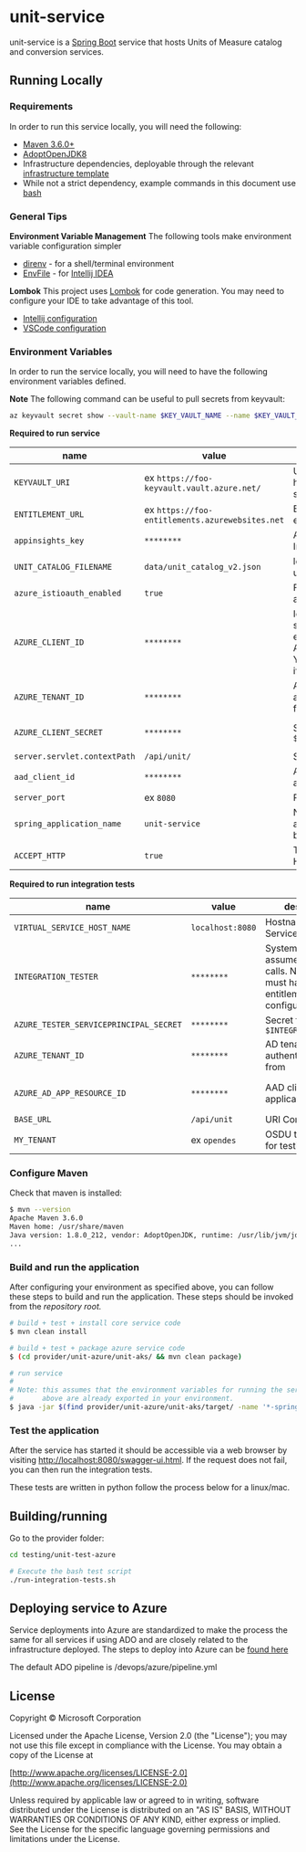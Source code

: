 # unit-service

unit-service is a [Spring Boot](https://spring.io/projects/spring-boot) service that hosts Units of Measure catalog and conversion services.

## Running Locally

### Requirements

In order to run this service locally, you will need the following:

- [Maven 3.6.0+](https://maven.apache.org/download.cgi)
- [AdoptOpenJDK8](https://adoptopenjdk.net/)
- Infrastructure dependencies, deployable through the relevant [infrastructure template](https://dev.azure.com/slb-des-ext-collaboration/open-data-ecosystem/_git/infrastructure-templates?path=%2Finfra&version=GBmaster&_a=contents)
- While not a strict dependency, example commands in this document use [bash](https://www.gnu.org/software/bash/)

### General Tips

**Environment Variable Management**
The following tools make environment variable configuration simpler
 - [direnv](https://direnv.net/) - for a shell/terminal environment
 - [EnvFile](https://plugins.jetbrains.com/plugin/7861-envfile) - for [Intellij IDEA](https://www.jetbrains.com/idea/)

**Lombok**
This project uses [Lombok](https://projectlombok.org/) for code generation. You may need to configure your IDE to take advantage of this tool.
 - [Intellij configuration](https://projectlombok.org/setup/intellij)
 - [VSCode configuration](https://projectlombok.org/setup/vscode)


### Environment Variables

In order to run the service locally, you will need to have the following environment variables defined.

**Note** The following command can be useful to pull secrets from keyvault:
```bash
az keyvault secret show --vault-name $KEY_VAULT_NAME --name $KEY_VAULT_SECRET_NAME --query value -otsv
```

**Required to run service**

| name | value | description | sensitive? | source |
| ---  | ---   | ---         | ---        | ---    |
| `KEYVAULT_URI` | ex `https://foo-keyvault.vault.azure.net/` | URI of KeyVault that holds application secrets | no | output of infrastructure deployment |
| `ENTITLEMENT_URL` | ex `https://foo-entitlements.azurewebsites.net` | Entitlements API endpoint | no | output of infrastructure deployment |
| `appinsights_key` | `********` | API Key for App Insights | yes | output of infrastructure deployment |
| `UNIT_CATALOG_FILENAME` | `data/unit_catalog_v2.json` | location of unit_catalog_v2.json | no | -- |
| `azure_istioauth_enabled` | `true` | Flag to Disable AAD auth | no | -- |
| `AZURE_CLIENT_ID` | `********` | Identity to run the service locally. This enables access to Azure resources. You only need this if running locally | yes | keyvault secret: `$KEYVAULT_URI/secrets/app-dev-sp-username` |
| `AZURE_TENANT_ID` | `********` | AD tenant to authenticate users from | yes | keyvault secret: `$KEYVAULT_URI/secrets/app-dev-sp-tenant-id` |
| `AZURE_CLIENT_SECRET` | `********` | Secret for `$AZURE_CLIENT_ID` | yes | keyvault secret: `$KEYVAULT_URI/secrets/app-dev-sp-password` |
| `server.servlet.contextPath` | `/api/unit/` | Servlet context path | no | - |
| `aad_client_id` | `********` | AAD client application ID | yes | output of infrastructure deployment |
| `server_port` | ex `8080` | Port of the server | no | -- |
| `spring_application_name` | `unit-service` | Name of application. Needed by App Insights | no | -- |
| `ACCEPT_HTTP` | `true` | TEMPORARY UNTIL HTTPS | no | -- |

**Required to run integration tests**

| name | value | description | sensitive? | source |
| ---  | ---   | ---         | ---        | ---    |
| `VIRTUAL_SERVICE_HOST_NAME` | `localhost:8080` | Hostname of Service | no | -- |
| `INTEGRATION_TESTER` | `********` | System identity to assume for API calls. Note: this user must have entitlements configured already | no | -- |
| `AZURE_TESTER_SERVICEPRINCIPAL_SECRET` | `********` | Secret for `$INTEGRATION_TESTER` | yes | -- |
| `AZURE_TENANT_ID` | `********` | AD tenant to authenticate users from | yes | -- |
| `AZURE_AD_APP_RESOURCE_ID` | `********` | AAD client application ID | yes | output of infrastructure deployment |
| `BASE_URL` | `/api/unit` | URI Context Path | no | -- |
| `MY_TENANT` | ex `opendes` | OSDU tenant used for testing | no | -- |


### Configure Maven

Check that maven is installed:
```bash
$ mvn --version
Apache Maven 3.6.0
Maven home: /usr/share/maven
Java version: 1.8.0_212, vendor: AdoptOpenJDK, runtime: /usr/lib/jvm/jdk8u212-b04/jre
...
```

### Build and run the application

After configuring your environment as specified above, you can follow these steps to build and run the application. These steps should be invoked from the *repository root.*

```bash
# build + test + install core service code
$ mvn clean install

# build + test + package azure service code
$ (cd provider/unit-azure/unit-aks/ && mvn clean package)

# run service
#
# Note: this assumes that the environment variables for running the service as outlined
#       above are already exported in your environment.
$ java -jar $(find provider/unit-azure/unit-aks/target/ -name '*-spring-boot.jar')
```

### Test the application

After the service has started it should be accessible via a web browser by visiting [http://localhost:8080/swagger-ui.html](http://localhost:8080/swagger-ui.html). If the request does not fail, you can then run the integration tests.

These tests are written in python follow the process below for a linux/mac.

## Building/running
Go to the provider folder:
```bash
cd testing/unit-test-azure

# Execute the bash test script
./run-integration-tests.sh
```

## Deploying service to Azure

Service deployments into Azure are standardized to make the process the same for all services if using ADO and are closely related to the infrastructure deployed. The steps to deploy into Azure can be [found here](https://github.com/azure/osdu-infrastructure)

The default ADO pipeline is /devops/azure/pipeline.yml


## License
Copyright © Microsoft Corporation

Licensed under the Apache License, Version 2.0 (the "License");
you may not use this file except in compliance with the License.
You may obtain a copy of the License at

[http://www.apache.org/licenses/LICENSE-2.0](http://www.apache.org/licenses/LICENSE-2.0)

Unless required by applicable law or agreed to in writing, software
distributed under the License is distributed on an "AS IS" BASIS,
WITHOUT WARRANTIES OR CONDITIONS OF ANY KIND, either express or implied.
See the License for the specific language governing permissions and
limitations under the License.
